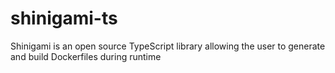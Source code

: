 # shinigami-ts
Shinigami is an open source TypeScript library allowing the user to generate and build Dockerfiles during runtime 
